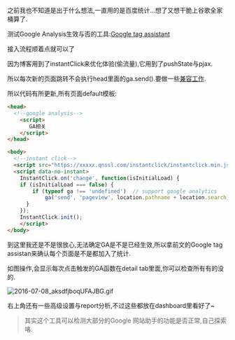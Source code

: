 之前我也不知道是出于什么想法,一直用的是百度统计...想了又想干脆上谷歌全家桶算了. 

测试Google Analysis生效与否的工具:[Google tag assistant](https://chrome.google.com/webstore/detail/tag-assistant-by-google/kejbdjndbnbjgmefkgdddjlbokphdefk) 

接入流程顺着点就可以了 

因为博客用到了instantClick来优化体验(偷流量),它用到了pushState与pjax. 

所以每次新的页面跳转不会执行head里面的ga.send().要做一些[兼容工作](http://zhiqiang.org/blog/it/instantclick-support-mathjax-baidu-stat.html). 

所以代码有所更新,所有页面default模板: 

```html
<head>
  <!--google analysis-->
    <script>
       GA相关
    </script>
</head>

<body>
  <!--instant click-->
  <script src="https://xxxxx.qnssl.com/instantclick/instantclick.min.js" data-no-instant></script>
  <script data-no-instant>
    InstantClick.on('change', function(isInitialLoad) {
    if (isInitialLoad === false) {
        if (typeof ga !== 'undefined')  // support google analytics
            ga('send', 'pageview', location.pathname + location.search);
      }
    });
    InstantClick.init();
    </script>
</body>
```  

到这里我还是不是很放心,无法确定GA是不是已经生效,所以拿前文的Google tag assistan来确认每个页面是不是都加入了统计. 

如图操作,会显示每次点击触发的GA函数在detail tab里面,你可以检查所有有的没的. 

![2016-07-08_aksdfjboqUFAJBG.gif](https://o4dyfn0ef.qnssl.com/image/2016-07-08_aksdfjboqUFAJBG.gif?imageView2/2/h/400) 

右上角还有一些高级设置与report分析,不过这些都放在dashboard里看好了~ 

> 其实这个工具可以检测大部分的Google 网站助手的功能是否正常,自己探索咯.  